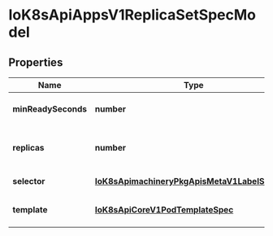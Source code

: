 # IoK8sApiAppsV1ReplicaSetSpecModel

## Properties

Name | Type | Description | Notes
------------ | ------------- | ------------- | -------------
**minReadySeconds** | **number** | Minimum number of seconds for which a newly created pod should be ready without any of its container crashing, for it to be considered available. Defaults to 0 (pod will be considered available as soon as it is ready) | [optional] [default to undefined]
**replicas** | **number** | Replicas is the number of desired replicas. This is a pointer to distinguish between explicit zero and unspecified. Defaults to 1. More info: https://kubernetes.io/docs/concepts/workloads/controllers/replicationcontroller/#what-is-a-replicationcontroller | [optional] [default to undefined]
**selector** | [**IoK8sApimachineryPkgApisMetaV1LabelSelector**](IoK8sApimachineryPkgApisMetaV1LabelSelector.md) |  | [default to undefined]
**template** | [**IoK8sApiCoreV1PodTemplateSpec**](IoK8sApiCoreV1PodTemplateSpec.md) |  | [optional] [default to undefined]


